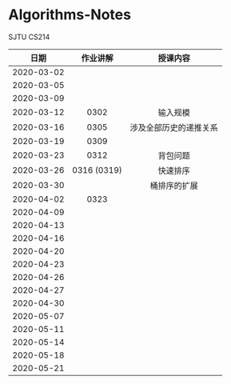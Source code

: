 # Algorithms-Notes
SJTU CS214

| 日期 | 作业讲解 | 授课内容 |
| :--: | :------: | :------: |
| 2020-03-02 | | |
| 2020-03-05 | | |
| 2020-03-09 | | |
| 2020-03-12 | 0302 | 输入规模 |
| 2020-03-16 | 0305 | 涉及全部历史的递推关系 |
| 2020-03-19 | 0309 | |
| 2020-03-23 | 0312 | 背包问题 |
| 2020-03-26 | 0316 (0319) | 快速排序 |
| 2020-03-30 | | 桶排序的扩展 |
| 2020-04-02 | 0323 | |
| 2020-04-09 | | |
| 2020-04-13 | | |
| 2020-04-16 | | |
| 2020-04-20 | | |
| 2020-04-23 | | |
| 2020-04-26 | | |
| 2020-04-27 | | |
| 2020-04-30 | | |
| 2020-05-07 | | |
| 2020-05-11 | | |
| 2020-05-14 | | |
| 2020-05-18 | | |
| 2020-05-21 | | |
